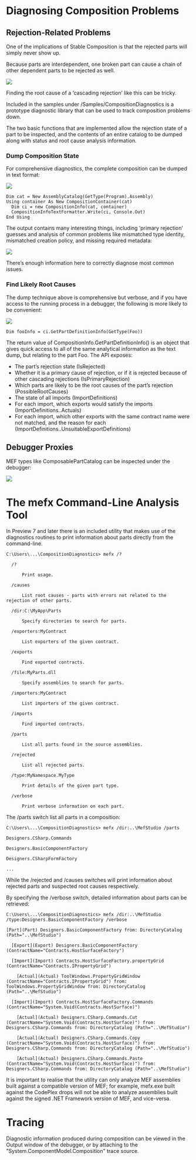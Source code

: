 # Diagnosing Composition Problems
## Rejection-Related Problems

One of the implications of Stable Composition is that the rejected parts will simply never show up.

Because parts are interdependent, one broken part can cause a chain of other dependent parts to be rejected as well.

![](Debugging%20and%20Diagnostics_image_2.png)

Finding the root cause of a ‘cascading rejection’ like this can be tricky.

Included in the samples under /Samples/CompositionDiagnostics is a prototype diagnostic library that can be used to track composition problems down.

The two basic functions that are implemented allow the rejection state of a part to be inspected, and the contents of an entire catalog to be dumped along with status and root cause analysis information.

### Dump Composition State

For comprehensive diagnostics, the complete composition can be dumped in text format:

![](Debugging%20and%20Diagnostics_image_4.png)

```vb.net
Dim cat = New AssemblyCatalog(GetType(Program).Assembly)
Using container As New CompositionContainer(cat)
  Dim ci = new CompositionInfo(cat, container)
  CompositionInfoTextFormatter.Write(ci, Console.Out)
End Using
```

The output contains many interesting things, including ‘primary rejection’ guesses and analysis of common problems like mismatched type identity, mismatched creation policy, and missing required metadata:

![](Debugging%20and%20Diagnostics_image_6.png)

There’s enough information here to correctly diagnose most common issues.

### Find Likely Root Causes

The dump technique above is comprehensive but verbose, and if you have access to the running process in a debugger, the following is more likely to be convenient:

![](Debugging%20and%20Diagnostics_image_8.png)
```vb.net
Dim fooInfo = ci.GetPartDefinitionInfo(GetType(Foo))
```

The return value of CompositionInfo.GetPartDefinitionInfo() is an object that gives quick access to all of the same analytical information as the text dump, but relating to the part Foo. The API exposes:

 * The part’s rejection state (IsRejected) 
 * Whether it is a primary cause of rejection, or if it is rejected because of other cascading rejections (IsPrimaryRejection) 
 * Which parts are likely to be the root causes of the part’s rejection (PossibleRootCauses) 
 * The state of all imports (ImportDefinitions) 
 * For each import, which exports would satisfy the imports (ImportDefinitions..Actuals) 
 * For each import, which other exports with the same contract name were not matched, and the reason for each (ImportDefinitions..UnsuitableExportDefinitions)

## Debugger Proxies

MEF types like ComposablePartCatalog can be inspected under the debugger: 

![](Debugging%20and%20Diagnostics_dd1.png)

# The mefx Command-Line Analysis Tool

In Preview 7 and later there is an included utility that makes use of the diagnostics routines to print information about parts directly from the command-line.

```
C:\Users\...\CompositionDiagnostics> mefx /?

  /?

      Print usage.

  /causes

      List root causes - parts with errors not related to the rejection of other parts.

  /dir:C:\MyApp\Parts

      Specify directories to search for parts.

  /exporters:MyContract

      List exporters of the given contract.

  /exports

      Find exported contracts.

  /file:MyParts.dll

      Specify assemblies to search for parts.

  /importers:MyContract

      List importers of the given contract.

  /imports

      Find imported contracts.

  /parts

      List all parts found in the source assemblies.

  /rejected

      List all rejected parts.

  /type:MyNamespace.MyType

      Print details of the given part type.

  /verbose

      Print verbose information on each part.
```
The /parts switch list all parts in a composition:

```
C:\Users\...\CompositionDiagnostics> mefx /dir:..\MefStudio /parts

Designers.CSharp.Commands

Designers.BasicComponentFactory

Designers.CSharpFormFactory

...
```
While the /rejected and /causes switches will print information about rejected parts and suspected root causes respectively.

By specifying the /verbose switch, detailed information about parts can be retrieved:

```
C:\Users\...\CompositionDiagnostics> mefx /dir:..\MefStudio /type:Designers.BasicComponentFactory /verbose

[Part](Part) Designers.BasicComponentFactory from: DirectoryCatalog (Path="..\MefStudio")

  [Export](Export) Designers.BasicComponentFactory (ContractName="Contracts.HostSurfaceFactory")

  [Import](Import) Contracts.HostSurfaceFactory.propertyGrid (ContractName="Contracts.IPropertyGrid")

    [Actual](Actual) ToolWindows.PropertyGridWindow (ContractName="Contracts.IPropertyGrid") from: ToolWindows.PropertyGridWindow from: DirectoryCatalog (Path="..\MefStudio")

  [Import](Import) Contracts.HostSurfaceFactory.Commands (ContractName="System.Void(Contracts.HostSurface)")

    [Actual](Actual) Designers.CSharp.Commands.Cut (ContractName="System.Void(Contracts.HostSurface)") from: Designers.CSharp.Commands from: DirectoryCatalog (Path="..\MefStudio")

    [Actual](Actual) Designers.CSharp.Commands.Copy (ContractName="System.Void(Contracts.HostSurface)") from: Designers.CSharp.Commands from: DirectoryCatalog (Path="..\MefStudio")

    [Actual](Actual) Designers.CSharp.Commands.Paste (ContractName="System.Void(Contracts.HostSurface)") from: Designers.CSharp.Commands from: DirectoryCatalog (Path="..\MefStudio")
```
It is important to realise that the utility can only analyze MEF assemblies built against a compatible version of MEF; for example, mefx.exe built against the CodePlex drops will not be able to analyze assemblies built against the signed .NET Framework version of MEF, and vice-versa.

# Tracing

Diagnostic information produced during composition can be viewed in the Output window of the debugger, or by attaching to the "System.ComponentModel.Composition" trace source.
